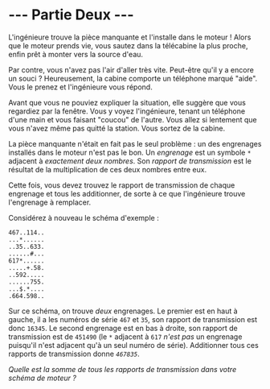 # --- Partie Deux ---

L'ingénieure trouve la pièce manquante et l'installe dans le moteur ! Alors que le moteur prends vie, vous sautez dans la télécabine la plus proche, enfin prêt à monter vers la source d'eau.

Par contre, vous n'avez pas l'air d'aller très vite. Peut-être qu'il y a encore un souci ? Heureusement, la cabine comporte un téléphone marqué "aide". Vous le prenez et l'ingénieure vous répond.

Avant que vous ne pouviez expliquer la situation, elle suggère que vous regardiez par la fenêtre. Vous y voyez l'ingénieure, tenant un téléphone d'une main et vous faisant "coucou" de l'autre. Vous allez si lentement que vous n'avez même pas quitté la station. Vous sortez de la cabine.

La pièce manquante n'était en fait pas le seul problème : un des engrenages installés dans le moteur n'est pas le bon. Un *engrenage* est un symbole `*` adjacent à *exactement deux nombres*. Son *rapport de transmission* est le résultat de la multiplication de ces deux nombres entre eux.

Cette fois, vous devez trouvez le rapport de transmission de chaque engrenage et tous les additionner, de sorte à ce que l'ingénieure trouve l'engrenage à remplacer.

Considérez à nouveau le schéma d'exemple :

```aoc-gear-schematic
467..114..
...*......
..35..633.
......#...
617*......
.....+.58.
..592.....
......755.
...$.*....
.664.598..
```

Sur ce schéma, on trouve *deux* engrenages. Le premier est en haut à gauche, il a les numéros de série `467` et `35`, son rapport de transmission est donc `16345`. Le second engrenage est en bas à droite, son rapport de transmission est de `451490` (le `*` adjacent à `617` *n'est pas* un engrenage puisqu'il n'est adjacent qu'à un seul numéro de série). Additionner tous ces rapports de transmission donne *`467835`*.

*Quelle est la somme de tous les rapports de transmission dans votre schéma de moteur ?*
